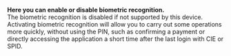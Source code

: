 **Here you can enable or disable biometric recognition.**  
The biometric recognition is disabled if not supported by this device.  
Activating biometric recognition will allow you to carry out some operations more quickly, without using the PIN, such as confirming a payment or directly accessing the application a short time after the last login with CIE or SPID.
